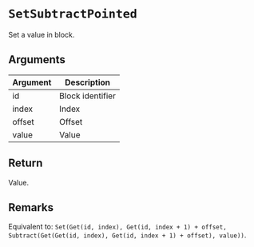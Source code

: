 # `SetSubtractPointed`

Set a value in block.

## Arguments

| Argument | Description      |
| -------- | ---------------- |
| id       | Block identifier |
| index    | Index            |
| offset   | Offset           |
| value    | Value            |

## Return

Value.

## Remarks

Equivalent to: `Set(Get(id, index), Get(id, index + 1) + offset, Subtract(Get(Get(id, index), Get(id, index + 1) + offset), value))`.

